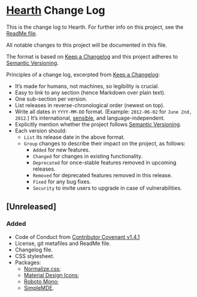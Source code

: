 # [Hearth](https://github.com/Nereare/Hearth) Change Log

This is the change log to Hearth. For further info on this project, see the [ReadMe file](https://github.com/Nereare/Hearth/blob/master/readme.md).

All notable changes to this project will be documented in this file.

The format is based on [Keep a Changelog](http://keepachangelog.com/) and this project adheres to [Semantic Versioning](http://semver.org/).

Principles of a change log, excerpted from [Keep a Changelog](http://keepachangelog.com/):

 * It’s made for humans, not machines, so legibility is crucial.
 * Easy to link to any section (hence Markdown over plain text).
 * One sub-section per version.
 * List releases in reverse-chronological order (newest on top).
 * Write all dates in `YYYY-MM-DD` format. (Example: `2012-06-02` for `June 2nd, 2012`.) It’s international, [sensible](http://xkcd.com/1179/), and language-independent.
 * Explicitly mention whether the project follows [Semantic Versioning](http://semver.org/).
 * Each version should:
   * `List` its release date in the above format.
   * `Group` changes to describe their impact on the project, as follows:
     * `Added` for new features.
     * `Changed` for changes in existing functionality.
     * `Deprecated` for once-stable features removed in upcoming releases.
     * `Removed` for deprecated features removed in this release.
     * `Fixed` for any bug fixes.
     * `Security` to invite users to upgrade in case of vulnerabilities.

## [Unreleased]

### Added
 * Code of Conduct from [Contributor Covenant v1.4.1](https://www.contributor-covenant.org/)
 * License, git metafiles and ReadMe file.
 * Changelog file.
 * CSS stylesheet.
 * Packages:
   - [Normalize.css](https://necolas.github.io/normalize.css/);
   - [Material Design Icons](https://materialdesignicons.com/);
   - [Roboto Mono](https://fonts.google.com/specimen/Roboto+Mono);
   - [SimpleMDE](https://simplemde.com/).
